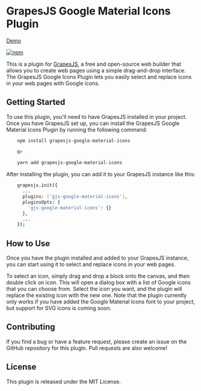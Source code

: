 # GrapesJS Google Material Icons Plugin

[Demo](https://codepen.io/edenizk/pen/zYJPmXN?editors=1011)

[![npm](https://img.shields.io/npm/v/grapesjs-google-material-icons.svg)](https://www.npmjs.com/package/grapesjs-google-material-icons)


This is a plugin for [GrapesJS](https://grapesjs.com/), a free and open-source web builder that allows you to create web pages using a simple drag-and-drop interface. The GrapesJS Google Icons Plugin lets you easily select and replace icons in your web pages with Google icons.

## Getting Started

To use this plugin, you'll need to have GrapesJS installed in your project. Once you have GrapesJS set up, you can install the GrapesJS Google Material Icons Plugin by running the following command:

```bash
    npm install grapesjs-google-material-icons
    
    Or

    yarn add grapesjs-google-material-icons
```

After installing the plugin, you can add it to your GrapesJS instance like this:

```bash
    grapesjs.init({
      ...
      plugins: ['gjs-google-material-icons'],
      pluginsOpts: {
        'gjs-google-material-icons': {}
      },
      ...
    });
```

## How to Use

Once you have the plugin installed and added to your GrapesJS instance, you can start using it to select and replace icons in your web pages.

To select an icon, simply drag and drop a block onto the canvas, and then double click on icon. This will open a dialog box with a list of Google icons that you can choose from. Select the icon you want, and the plugin will replace the existing icon with the new one. Note that the plugin currently only works if you have added the Google Material Icons font to your project, but support for SVG icons is coming soon.

## Contributing
If you find a bug or have a feature request, please create an issue on the GitHub repository for this plugin. Pull requests are also welcome!

## License
This plugin is released under the MIT License.